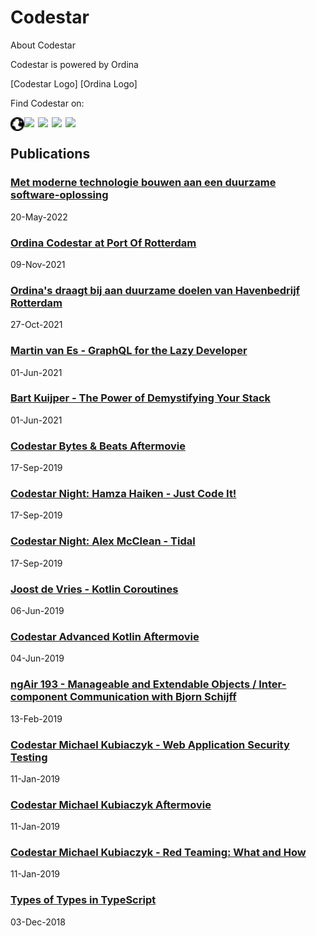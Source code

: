 # Codestar
About Codestar

Codestar is powered by Ordina

[Codestar Logo] [Ordina Logo]

Find Codestar on:

[<img align="left" width="22px" src="https://raw.githubusercontent.com/iconic/open-iconic/master/svg/globe.svg" />](https://code-star.github.io)
[<img align="left" width="22px" src="https://cdn.jsdelivr.net/npm/simple-icons@v3/icons/github.svg" />](https://github.com/code-star)
[<img align="left" width="22px" src="https://cdn.jsdelivr.net/npm/simple-icons@v3/icons/youtube.svg" />](https://www.youtube.com/c/codestar)
[<img align="left" width="22px" src="https://cdn.jsdelivr.net/npm/simple-icons@v3/icons/twitter.svg" />](https://twitter.com/Codestar_nl)
[<img align="left" width="22px" src="https://cdn.jsdelivr.net/npm/simple-icons@v3/icons/linkedin.svg" />](https://www.linkedin.com/company/codestar-powered-by-ordina/)
<br />

## Publications
<!-- BLOG-POST-LIST:START -->
### [Met moderne technologie bouwen aan een duurzame software-oplossing](https://www.youtube.com/watch?v=v8rFXbLV03Q)
 20-May-2022 
  

### [Ordina Codestar at Port Of Rotterdam](https://www.youtube.com/watch?v=yWV1eOozlOQ)
 09-Nov-2021 
  

### [Ordina&#39;s draagt bij aan duurzame doelen van Havenbedrijf Rotterdam](https://www.youtube.com/watch?v=tSesmVPwKZk)
 27-Oct-2021 
  

### [Martin van Es - GraphQL for the Lazy Developer](https://www.youtube.com/watch?v=EaQt031BByw)
 01-Jun-2021 
  

### [Bart Kuijper - The Power of Demystifying Your Stack](https://www.youtube.com/watch?v=Uq5Y080Por0)
 01-Jun-2021 
  

### [Codestar Bytes &amp; Beats Aftermovie](https://www.youtube.com/watch?v=TMIjgaVGO0s)
 17-Sep-2019 
  

### [Codestar Night: Hamza Haiken - Just Code It!](https://www.youtube.com/watch?v=UtMR0K9v-vw)
 17-Sep-2019 
  

### [Codestar Night: Alex McClean - Tidal](https://www.youtube.com/watch?v=z5IbxA2AK-8)
 17-Sep-2019 
  

### [Joost de Vries - Kotlin Coroutines](https://www.youtube.com/watch?v=XtBw_dpX5NM)
 06-Jun-2019 
  

### [Codestar Advanced Kotlin Aftermovie](https://www.youtube.com/watch?v=8KMrTgv32W8)
 04-Jun-2019 
  

### [ngAir 193 - Manageable and Extendable Objects / Inter-component Communication with Bjorn Schijff](https://www.youtube.com/watch?v=1lhx6L0Y-GQ)
 13-Feb-2019 
  

### [Codestar Michael Kubiaczyk - Web Application Security Testing](https://www.youtube.com/watch?v=wDrF1P_9OEk)
 11-Jan-2019 
  

### [Codestar Michael Kubiaczyk   Aftermovie](https://www.youtube.com/watch?v=O_Bfmoh51pA)
 11-Jan-2019 
  

### [Codestar Michael Kubiaczyk - Red Teaming: What and How](https://www.youtube.com/watch?v=ZPUOsKfcMqk)
 11-Jan-2019 
  

### [Types of Types in TypeScript](https://www.youtube.com/watch?v=9lbVgdIlp0I)
 03-Dec-2018 
  
<!-- BLOG-POST-LIST:END -->
